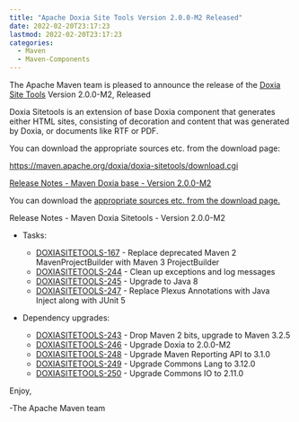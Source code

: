 ```yaml
---
title: "Apache Doxia Site Tools Version 2.0.0-M2 Released"
date: 2022-02-20T23:17:23
lastmod: 2022-02-20T23:17:23
categories:
  - Maven
  - Maven-Components
---
```

The Apache Maven team is pleased to announce the release of the 
[Doxia Site Tools](https://maven.apache.org/doxia/doxia-sitetools/) Version 2.0.0-M2, 
Released

Doxia Sitetools is an extension of base Doxia component that generates either 
HTML sites, consisting of decoration and content that was generated by Doxia, 
or documents like RTF or PDF.

You can download the appropriate sources etc. from the download page:

https://maven.apache.org/doxia/doxia-sitetools/download.cgi
 

<!-- more -->

[Release Notes - Maven Doxia base - Version 2.0.0-M2](https://issues.apache.org/jira/secure/ReleaseNote.jspa?projectId=12317320&version=12351319)
 
You can download the [appropriate sources etc. from the download page.][download]


Release Notes - Maven Doxia Sitetools - Version 2.0.0-M2


* Tasks:
 
  * [DOXIASITETOOLS-167](https://issues.apache.org/jira/browse/DOXIASITETOOLS-167) - Replace deprecated Maven 2 MavenProjectBuilder with Maven 3 ProjectBuilder
  * [DOXIASITETOOLS-244](https://issues.apache.org/jira/browse/DOXIASITETOOLS-244) - Clean up exceptions and log messages
  * [DOXIASITETOOLS-245](https://issues.apache.org/jira/browse/DOXIASITETOOLS-245) - Upgrade to Java 8
  * [DOXIASITETOOLS-247](https://issues.apache.org/jira/browse/DOXIASITETOOLS-247) - Replace Plexus Annotations with Java Inject along with JUnit 5

* Dependency upgrades:
 
  * [DOXIASITETOOLS-243](https://issues.apache.org/jira/browse/DOXIASITETOOLS-243) - Drop Maven 2 bits, upgrade to Maven 3.2.5
  * [DOXIASITETOOLS-246](https://issues.apache.org/jira/browse/DOXIASITETOOLS-246) - Upgrade Doxia to 2.0.0-M2
  * [DOXIASITETOOLS-248](https://issues.apache.org/jira/browse/DOXIASITETOOLS-248) - Upgrade Maven Reporting API to 3.1.0
  * [DOXIASITETOOLS-249](https://issues.apache.org/jira/browse/DOXIASITETOOLS-249) - Upgrade Commons Lang to 3.12.0
  * [DOXIASITETOOLS-250](https://issues.apache.org/jira/browse/DOXIASITETOOLS-250) - Upgrade Commons IO to 2.11.0


Enjoy,

-The Apache Maven team

[download]: https://maven.apache.org/doxia/doxia-sitetools/download.cgi
 

